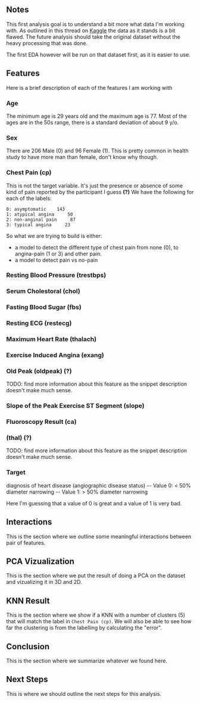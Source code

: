 ## Notes
This first analysis goal is to understand a bit more what data I'm working with.
As outlined in this thread on [Kaggle](https://www.kaggle.com/ronitf/heart-disease-uci/discussion/105877) the data as it stands is a bit flawed. The future analysis should take the original dataset without the heavy processing that was done.

The first EDA however will be run on that dataset first, as it is easier to use.

## Features
Here is a brief description of each of the features I am working with

### Age
The minimum age is 29 years old and the maximum age is 77. Most of the ages are in the 50s range, there is a standard deviation of about 9 y/o.

### Sex
There are 206 Male (0) and 96 Female (1). This is pretty common in health study to have more man than female, don't know why though.

### Chest Pain (cp) 
This is not the target variable. It's just the presence or absence of some kind of pain reported by the participant I guess **(?)**
We have the following for each of the labels:
```
0: asymptomatic    143
1: atypical angina     50
2: non-anginal pain     87
3: typical angina     23
```
So what we are trying to build is either:
- a model to detect the different type of chest pain from none (0), to angina-pain (1 or 3) and other pain.
- a model to detect pain vs no-pain

### Resting Blood Pressure (trestbps)

### Serum Cholestoral (chol)

### Fasting Blood Sugar (fbs)

### Resting ECG (restecg)

### Maximum Heart Rate (thalach)

### Exercise Induced Angina (exang)

### Old Peak (oldpeak) (?)
TODO: find more information about this feature as the snippet description doesn't make much sense.

### Slope of the Peak Exercise ST Segment (slope)

### Fluoroscopy Result (ca)

### (thal) (?)
TODO: find more information about this feature as the snippet description doesn't make much sense.

### Target 
diagnosis of heart disease (angiographic disease status)
-- Value 0: < 50% diameter narrowing
-- Value 1: > 50% diameter narrowing 

Here I'm guessing that a value of 0 is great and a value of 1 is very bad.

## Interactions
This is the section where we outline some meaningful interactions between pair of features.

## PCA Vizualization
This is the section where we put the result of doing a PCA on the dataset and vizualizing it in 3D and 2D.

## KNN Result
This is the section where we show if a KNN with a number of clusters (5) that will match the label in `Chest Pain (cp)`. We will also be able to see how far the clustering is from the labelling by calculating the "error".

## Conclusion
This is the section where we summarize whatever we found here.

## Next Steps
This is where we should outline the next steps for this analysis.
